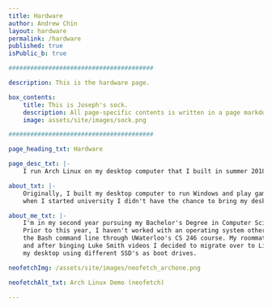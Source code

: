 ```yaml
---
title: Hardware
author: Andrew Chin
layout: hardware
permalink: /hardware
published: true
isPublic_b: true

########################################

description: This is the hardware page.

box_contents:
    title: This is Joseph's sock.
    description: All page-specific contents is written in a page markdown file. ( In this case pages/home.md )
    image: assets/site/images/sock.png

########################################

page_heading_txt: Hardware

page_desc_txt: |-
    I run Arch Linux on my desktop computer that I built in summer 2018. //TODO

about_txt: |-
    Originally, I built my desktop computer to run Windows and play games. However, 
    when I started university I didn't have the chance to bring my desktop over. 

about_me_txt: |-
    I'm in my second year pursuing my Bachelor's Degree in Computer Science at the University of Waterloo.
    Prior to this year, I haven't worked with an operating system other than Windows. In my summer term where I learned 
    the Bash command line through UWaterloo's CS 246 course. My roommate introduced me to Arch Linux and the art of ricing, 
    and after binging Luke Smith videos I decided to migrate over to Linux. I'm currently dual booting Arch with windows on 
    my desktop using different SSD's as boot drives. 

neofetchImg: /assets/site/images/neofetch_archone.png

neofetchAlt_txt: Arch Linux Demo (neofetch)

---
```

